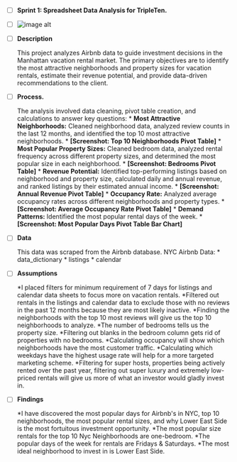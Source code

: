 - [ ] **Sprint 1: Spreadsheet Data Analysis for TripleTen.**
- [ ] ![image alt]( )

- [ ] **Description**
    
    This project analyzes Airbnb data to guide investment decisions in the Manhattan vacation rental market. The primary objectives are to identify the most attractive neighborhoods and property sizes for vacation rentals, estimate their revenue potential, and provide data-driven recommendations to the client.

- [ ] **Process.**

    The analysis involved data cleaning, pivot table creation, and calculations to answer key questions:
        * **Most Attractive Neighborhoods:** Cleaned neighborhood data, analyzed review counts in the last 12 months, and identified the top 10 most attractive neighborhoods. 
            * **[Screenshot: Top 10 Neighborhoods Pivot Table]**
        * **Most Popular Property Sizes:** Cleaned bedroom data, analyzed rental frequency across different property sizes, and determined the most popular size in each neighborhood. 
            * **[Screenshot: Bedrooms Pivot Table]**
        * **Revenue Potential:** Identified top-performing listings based on neighborhood and property size, calculated daily and annual revenue, and ranked listings by their estimated annual income. 
            * **[Screenshot: Annual Revenue Pivot Table]**
        * **Occupancy Rate:** Analyzed average occupancy rates across different neighborhoods and property types.
            * **[Screenshot: Average Occupancy Rate Pivot Table]**
        * **Demand Patterns:** Identified the most popular rental days of the week.
            * **[Screenshot: Most Popular Days Pivot Table Bar Chart]**

- [ ] **Data**

    This data was scraped from the Airbnb database.
    NYC Airbnb Data:
        * data_dictionary
        * listings
        * calendar
        
- [ ] **Assumptions**

    *I placed filters for minimum requirement of 7 days for listings and calendar data sheets to focus more on vacation rentals.
    *Filtered out rentals in the listings and calendar data to exclude those with no reviews in the past 12 months because they are most likely inactive.
    *Finding the neighborhoods with the top 10 most reviews will give us the top 10 neighborhoods to analyze.
    *The number of bedrooms tells us the property size.
    *Filtering out blanks in the bedroom column gets rid of properties with no bedrooms.
    *Calculating occupancy will show which neighborhoods have the most customer traffic.
    *Calculating which weekdays have the highest usage rate will help for a more targeted marketing scheme.
    *Filtering for super hosts, properties being actively rented over the past year, filtering out super luxury and extremely low-priced rentals will give us more of what an investor would gladly invest in.
    
- [ ] **Findings**

    *I have discovered the most popular days for Airbnb's in NYC, top 10 neighborhoods, the most popular rental sizes, and why Lower East Side is the most fortuitous investment opportunity.
    *The most popular size rentals for the top 10 Nyc Neighborhoods are one-bedroom.
    *The popular days of the week for rentals are Fridays & Saturdays.
    *The most ideal neighborhood to invest in is Lower East Side.

